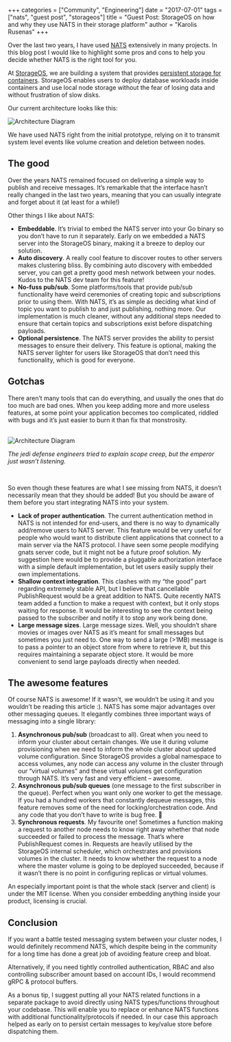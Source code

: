 +++
categories = ["Community", "Engineering"]
date = "2017-07-01"
tags = ["nats", "guest post", "storageos"]
title = "Guest Post: StorageOS on how and why they use NATS in their storage platform"
author = "Karolis Rusenas"
+++

Over the last two years, I have used [NATS](http://nats.io) extensively in many projects. In this blog post I would like to highlight some pros and cons to help you decide whether NATS is the right tool for you.

At [StorageOS](http://www.storageos.com/), we are building a system that provides [persistent storage for containers](https://storageos.com/why-containers-miss-a-major-mark-solving-persistent-data-in-docker/). StorageOS enables users to deploy database workloads inside containers and use local node storage without the fear of losing data and without frustration of slow disks.

Our current architecture looks like this:

<img class="img-responsive center-block" alt="Architecture Diagram" src="/img/blog/nats-good-gotchas-awesome-features/architecture-overview-diagram-v8-nats.png">

We have used NATS right from the initial prototype, relying on it to transmit system level events like volume creation and deletion between nodes.

## The good

Over the years NATS remained focused on delivering a simple way to publish and receive messages. It’s remarkable that the interface hasn’t really changed in the last two years, meaning that you can usually integrate and forget about it (at least for a while!)

Other things I like about NATS:

- **Embeddable**. It’s trivial to embed the NATS server into your Go binary so you don’t have to run it separately. Early on we embedded a NATS server into the StorageOS binary, making it a breeze to deploy our solution.
- **Auto discovery**. A really cool feature to discover routes to other servers makes clustering bliss. By combining auto discovery with embedded server, you can get a pretty good mesh network between your nodes. Kudos to the NATS dev team for this feature!
- **No-fuss pub/sub**. Some platforms/tools that provide pub/sub functionality have weird ceremonies of creating topic and subscriptions prior to using them. With NATS, it’s as simple as deciding what kind of topic you want to publish to and just publishing, nothing more. Our implementation is much cleaner, without any additional steps needed to ensure that certain topics and subscriptions exist before dispatching payloads.
- **Optional persistence**. The NATS server provides the ability to persist messages to ensure their delivery. This feature is optional, making the NATS server lighter for users like StorageOS that don’t need this functionality, which is good for everyone.

## Gotchas

There aren’t many tools that can do everything, and usually the ones that do too much are bad ones. When you keep adding more and more useless features, at some point your application becomes too complicated, riddled with bugs and it’s just easier to burn it than fix that monstrosity.

<br>

<div class="row">
  <div class="col-md-8 col-md-offset-2">
    <div class="thumbnail">
      <img class="img-responsive center-block" alt="Architecture Diagram" src="/img/blog/nats-good-gotchas-awesome-features/star-wars-meme.png">
      <div class="caption">
        <p><em>The jedi defense engineers tried to explain scope creep, but the emperor just wasn’t listening.</em></p>
      </div>
    </div>
  </div>
</div>

<br>

So even though these features are what I see missing from NATS, it doesn’t necessarily mean that they should be added! But you should be aware of them before you start integrating NATS into your system.

- **Lack of proper authentication**. The current authentication method in NATS is not intended for end-users, and there is no way to dynamically add/remove users to NATS server. This feature would be very useful for people who would want to distribute client applications that connect to a main server via the NATS protocol. I have seen some people modifying gnats server code, but it might not be a future proof solution. My suggestion here would be to provide a pluggable authorization interface with a simple default implementation, but let users easily supply their own implementations.
- **Shallow context integration**. This clashes with my “the good” part regarding extremely stable API, but I believe that cancellable PublishRequest would be a great addition to NATS. Quite recently NATS team added a function to make a request with context, but it only stops waiting for response. It would be interesting to see the context being passed to the subscriber and notify it to stop any work being done.
- **Large message sizes**.  Large message sizes.  Well, you shouldn’t share movies or images over NATS as it’s meant for small messages but sometimes you just need to. One way to send a large (>1MB) message is to pass a pointer to an object store from where to retrieve it, but this requires maintaining a separate object store. It would be more convenient to send large payloads directly when needed.

## The awesome features

Of course NATS is awesome! If it wasn’t, we wouldn’t be using it and you wouldn’t be reading this article :). NATS has some major advantages over other messaging queues. It elegantly combines three important ways of messaging into a single library:

1. **Asynchronous pub/sub** (broadcast to all). Great when you need to inform your cluster about certain changes. We use it during volume provisioning when we need to inform the whole cluster about updated volume configuration. Since StorageOS provides a global namespace to access volumes, any node can access any volume in the cluster through our “virtual volumes” and these virtual volumes get configuration through NATS. It’s very fast and very efficient – awesome.
2. **Asynchronous pub/sub queues** (one message to the first subscriber in the queue). Perfect when you want only one worker to get the message. If you had a hundred workers that constantly dequeue messages, this feature removes some of the need for locking/orchestration code. And any code that you don’t have to write is bug free. 🙂
3. **Synchronous requests**. My favourite one! Sometimes a function making a request to another node needs to know right away whether that node succeeded or failed to process the message. That’s where PublishRequest comes in. Requests are heavily utilised by the StorageOS internal scheduler, which orchestrates and provisions volumes in the cluster. It needs to know whether the request to a node where the master volume is going to be deployed succeeded, because if it wasn’t there is no point in configuring replicas or virtual volumes.

An especially important point is that the whole stack (server and client) is under the MIT license. When you consider embedding anything inside your product, licensing is crucial.

## Conclusion

If you want a battle tested messaging system between your cluster nodes, I would definitely recommend NATS, which despite being in the community for a long time has done a great job of avoiding feature creep and bloat.

Alternatively, if you need tightly controlled authentication, RBAC and also controlling subscriber amount based on account IDs, I would recommend gRPC & protocol buffers.

As a bonus tip, I suggest putting all your NATS related functions in a separate package to avoid directly using NATS types/functions throughout your codebase. This will enable you to replace or enhance NATS functions with additional functionality/protocols if needed. In our case this approach helped as early on to persist certain messages to key/value store before dispatching them.
